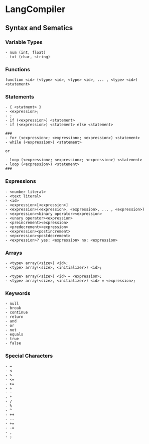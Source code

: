 # LangCompiler

## Syntax and Sematics

### Variable Types
```
- num (int, float)
- txt (char, string)
```

### Functions
```
function <id> (<type> <id>, <type> <id>, ... , <type> <id>) <statement>
```

### Statements
```
- { <statmemt> }
- <expression>;
- ;
- if (<expression>) <statement>
- if (<expression>) <statement> else <statement>

###
- for (<expression>; <expression>; <expression>) <statement>
- while (<expression>) <statement>

or

- loop (<expression>; <expression>; <expression>) <statement>
- loop (<expression>) <statement>
###
```

### Expressions
```
- <number literal>
- <text literal>
- <id>
- <expression>[<expression>]
- <expression>(<expression>, <expression>, ... , <expression>)
- <expression><binary operator><expression>
- <unary operator><expression>
- <preincrement><expression>
- <predecrement><expression>
- <expression><postincrement>
- <epxression><postdecrement>
- <expression>? yes: <expression> no: <expression>
```

### Arrays
```
- <type> array(<size>) <id>;
- <type> array(<size>, <initializer>) <id>;

- <type> array(<size>) <id> = <expression>;
- <type> array(<size>, <initializer>) <id> = <expression>;
```

### Keywords
```
- null
- break
- continue
- return
- and
- or
- not
- equals
- true
- false
```

### Special Characters
```
- =
- <
- >
- <=
- >=
- +
- -
- *
- /
- %
- ^
- ++
- --
- +=
- -=
- ,
- ;
```

